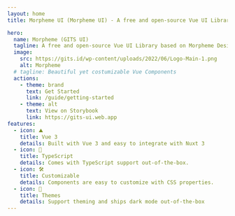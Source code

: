 ```yaml
---
layout: home
title: Morpheme UI (Morpheme UI) - A free and open-source Vue UI Library based on Morpheme Design System

hero:
  name: Morpheme (GITS UI)
  tagline: A free and open-source Vue UI Library based on Morpheme Design System
  image:
    src: https://gits.id/wp-content/uploads/2022/06/Logo-Main-1.png
    alt: Morpheme
  # tagline: Beautiful yet costumizable Vue Components
  actions:
    - theme: brand
      text: Get Started
      link: /guide/getting-started
    - theme: alt
      text: View on Storybook
      link: https://gits-ui.web.app
features:
  - icon: ⛰️
    title: Vue 3
    details: Built with Vue 3 and easy to integrate with Nuxt 3
  - icon: 🔐
    title: TypeScript
    details: Comes with TypeScript support out-of-the-box.
  - icon: 🛠️
    title: Customizable
    details: Components are easy to customize with CSS properties.
  - icon: 🎨
    title: Themes
    details: Support theming and ships dark mode out-of-the-box
---
```

